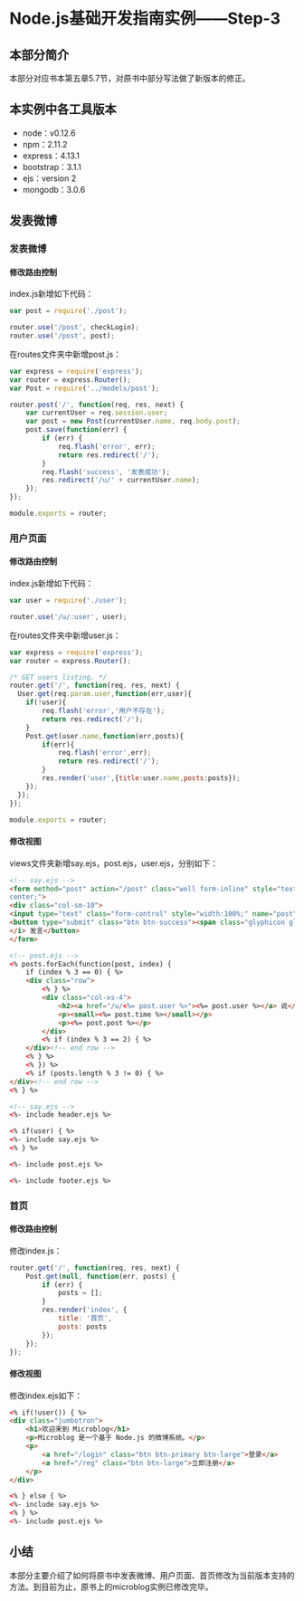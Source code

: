 # Node.js基础开发指南实例——Step-3
## 本部分简介

本部分对应书本第五章5.7节，对原书中部分写法做了新版本的修正。

## 本实例中各工具版本

* node：v0.12.6
* npm：2.11.2
* express：4.13.1
* bootstrap：3.1.1
* ejs：version 2
* mongodb：3.0.6

## 发表微博

### 发表微博

#### 修改路由控制

index.js新增如下代码：

```javascript
var post = require('./post');

router.use('/post', checkLogin);
router.use('/post', post);
```

在routes文件夹中新增post.js：

```javascript
var express = require('express');
var router = express.Router();
var Post = require('../models/post');

router.post('/', function(req, res, next) {
    var currentUser = req.session.user;
    var post = new Post(currentUser.name, req.body.post);
    post.save(function(err) {
        if (err) {
            req.flash('error', err);
            return res.redirect('/');
        }
        req.flash('success', '发表成功');
        res.redirect('/u/' + currentUser.name);
    });
});

module.exports = router;
```

### 用户页面

#### 修改路由控制

index.js新增如下代码：

```javascript
var user = require('./user');

router.use('/u/:user', user);
```

在routes文件夹中新增user.js：

```javascript
var express = require('express');
var router = express.Router();

/* GET users listing. */
router.get('/', function(req, res, next) {
  User.get(req.param.user,function(err,user){
  	if(!user){
  		req.flash('error','用户不存在');
  		return res.redirect('/');
  	}
  	Post.get(user.name,function(err,posts){
  		if(err){
  			req.flash('error',err);
  			return res.redirect('/');
  		}
  		res.render('user',{title:user.name,posts:posts});
  	});
  });
});

module.exports = router;
```

#### 修改视图
views文件夹新增say.ejs，post.ejs，user.ejs，分别如下：

```html
<!-- say.ejs -->
<form method="post" action="/post" class="well form-inline" style="text-align:
center;">
<div class="col-sm-10">
<input type="text" class="form-control" style="width:100%;" name="post"></div>
<button type="submit" class="btn btn-success"><span class="glyphicon glyphicon-comment" aria-hidden="true"></span>
</i> 发言</button>
</form>
```

```html
<!-- post.ejs -->
<% posts.forEach(function(post, index) {
	if (index % 3 == 0) { %>
	<div class="row">
		<% } %>
		<div class="col-xs-4">
			<h2><a href="/u/<%= post.user %>"><%= post.user %></a> 说</h2>
			<p><small><%= post.time %></small></p>
			<p><%= post.post %></p>
		</div>
		<% if (index % 3 == 2) { %>
	</div><!-- end row -->
	<% } %>
	<% }) %>
	<% if (posts.length % 3 != 0) { %>
</div><!-- end row -->
<% } %>
```

```html
<!-- say.ejs -->
<%- include header.ejs %>

<% if(user) { %>
<%- include say.ejs %>
<% } %>

<%- include post.ejs %>

<%- include footer.ejs %>
```

### 首页

#### 修改路由控制

修改index.js：

```javascript
router.get('/', function(req, res, next) {
	Post.get(null, function(err, posts) {
		if (err) {
			posts = [];
		}
		res.render('index', {
			title: '首页',
			posts: posts
		});
	});
});
```

#### 修改视图

修改index.ejs如下：

```html
<% if(!user()) { %>
<div class="jumbotron">
	<h1>欢迎来到 Microblog</h1>
	<p>Microblog 是一个基于 Node.js 的微博系统。</p>
	<p>
		<a href="/login" class="btn btn-primary btn-large">登录</a>
		<a href="/reg" class="btn btn-large">立即注册</a>
	</p>
</div>

<% } else { %>
<%- include say.ejs %>
<% } %>
<%- include post.ejs %>
```

## 小结
本部分主要介绍了如何将原书中发表微博、用户页面、首页修改为当前版本支持的方法。到目前为止，原书上的microblog实例已修改完毕。